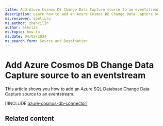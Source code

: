 ```yaml
---
title: Add Azure Cosmos DB Change Data Capture source to an eventstream
description: Learn how to add an Azure Cosmos DB Change Data Capture source to an eventstream.
ms.reviewer: spelluru
ms.author: zhenxilin
author: alexlzx
ms.topic: how-to
ms.date: 04/03/2024
ms.search.form: Source and Destination
---
```


# Add Azure Cosmos DB Change Data Capture source to an eventstream
This article shows you how to add an Azure SQL Database Change Data Capture source to an eventstream.

[!INCLUDE [azure-cosmos-db-connector](./includes/azure-cosmos-db-cdc-source-connector.md)]

## Related content

